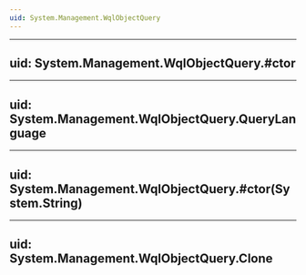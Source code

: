 ```yaml
---
uid: System.Management.WqlObjectQuery
---
```


---
uid: System.Management.WqlObjectQuery.#ctor
---

---
uid: System.Management.WqlObjectQuery.QueryLanguage
---

---
uid: System.Management.WqlObjectQuery.#ctor(System.String)
---

---
uid: System.Management.WqlObjectQuery.Clone
---
